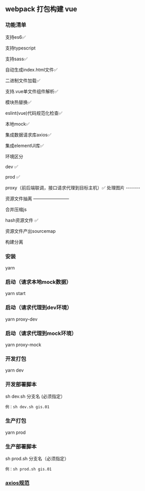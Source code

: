 ## webpack 打包构建 vue

### 功能清单

支持es6✅

支持typescript

支持sass✅

自动生成index.html文件✅

二进制文件加载✅

支持.vue单文件组件解析✅

模块热替换✅

eslint(vue)代码规范化检查✅

本地mock✅

集成数据请求库axios✅

集成elementUI库✅

环境区分

dev ✅

prod ✅

proxy（前后端联调，接口请求代理到目标主机）✅
处理图片 -------

资源文件抽离 ————————

合并压缩js

hash资源文件 ✅

资源文件产出sourcemap

构建分离

### 安装

yarn

### 启动（请求本地mock数据）

yarn start

### 启动（请求代理到dev环境）

yarn proxy-dev

### 启动（请求代理到mock环境）

yarn proxy-mock

### 开发打包

yarn dev

### 开发部署脚本

sh dev.sh 分支名 (必须指定）

	例：sh dev.sh gis.01

### 生产打包

yarn prod

### 生产部署脚本

sh prod.sh 分支名（必须指定）

	例：sh prod.sh gis.01



### [axios规范](http://wiki.tsingyun.net/pages/viewpage.action?pageId=8552646)













